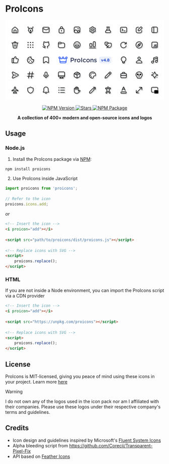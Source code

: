 # ProIcons

<img src="./.github/images/cover.png">

<p align="center">
    <a href="https://github.com/ProCode-Software/proicons/releases">
        <img src="https://img.shields.io/npm/v/proicons?style=for-the-badge&amp;color=orange"
            alt="NPM Version">
    </a>
    <a href="">
        <img src="https://img.shields.io/github/stars/ProCode-Software/proicons?style=for-the-badge"
            alt="Stars">
    </a>
    <a href="https://www.npmjs.com/package/proicons">
        <img src="https://img.shields.io/npm/dm/proicons?label=downloads&amp;style=for-the-badge"
            alt="NPM Package">
    </a>
</p>

<p align="center">
<b>A collection of 400+ modern and open-source icons and logos</b>
</p>

## Usage

### Node.js

1. Install the ProIcons package via [NPM](https://https://www.npmjs.com/package/proicons):

```
npm install proicons
```

2. Use ProIcons inside JavaScript

```javascript
import proicons from 'proicons';

// Refer to the icon
proicons.icons.add;
```

_or_

```html
<!-- Insert the icon -->
<i proicon="add"></i>

<script src="path/to/proicons/dist/proicons.js"></script>

<!-- Replace icons with SVG -->
<script>
    proicons.replace();
</script>
```

### HTML

If you are not inside a Node environment, you can import the ProIcons script via a CDN provider

```html
<!-- Insert the icon -->
<i proicon="add"></i>

<script src="https://unpkg.com/proicons"></script>

<!-- Replace icons with SVG -->
<script>
    proicons.replace();
</script>
```

## License

ProIcons is MIT-licensed, giving you peace of mind using these icons in your project. Learn more [here](./LICENSE)

> [!WARNING]
> I do not own any of the logos used in the icon pack nor am I affiliated with their companies. Please use these logos under their respective company's terms and guidelines.

## Credits

-   Icon design and guidelines inspired by Microsoft's [Fluent System Icons](https://github.com/microsoft/fluentui-system-icons)
-   Alpha bleeding script from https://github.com/Corecii/Transparent-Pixel-Fix
-   API based on [Feather Icons](https://github.com/feathericons/feather)
